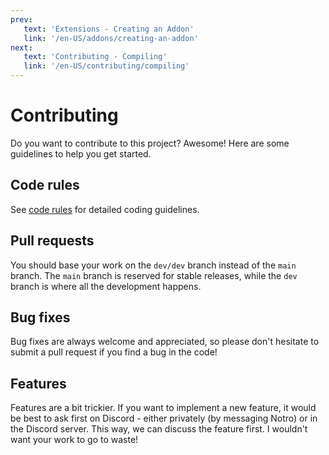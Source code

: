 ```yaml
---
prev:
   text: 'Extensions - Creating an Addon'
   link: '/en-US/addons/creating-an-addon'
next: 
   text: 'Contributing - Compiling'
   link: '/en-US/contributing/compiling'
---
```


# Contributing

Do you want to contribute to this project? Awesome! Here are some guidelines to help you get started.

## Code rules

See [code rules](./code-rules) for detailed coding guidelines.

## Pull requests

You should base your work on the `dev/dev` branch instead of the `main` branch. The `main` branch is reserved for stable releases, while the `dev` branch is where all the development happens.

## Bug fixes

Bug fixes are always welcome and appreciated, so please don't hesitate to submit a pull request if you find a bug in the code!

## Features

Features are a bit trickier. If you want to implement a new feature, it would be best to ask first on Discord - either privately (by messaging Notro) or in the Discord server.
This way, we can discuss the feature first. I wouldn't want your work to go to waste!
